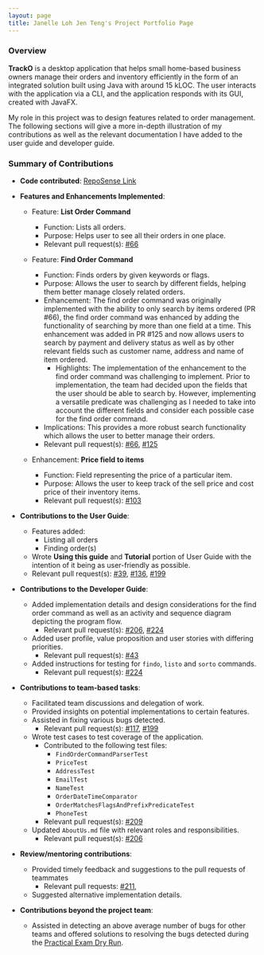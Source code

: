 ```yaml
---
layout: page
title: Janelle Loh Jen Teng's Project Portfolio Page
---
```

### Overview
**TrackO** is a desktop application that helps small home-based business owners manage their orders and inventory efficiently
in the form of an integrated solution built using Java with around 15 kLOC. The user interacts with the application via a
CLI, and the application responds with its GUI, created with JavaFX.

My role in this project was to design features related to order management. The following sections will give a more in-depth 
illustration of my contributions as well as the relevant documentation I have added to the user guide and developer guide.

### Summary of Contributions
- **Code contributed**: [RepoSense Link](https://nus-cs2103-ay2223s1.github.io/tp-dashboard/?search=janelleljt&breakdown=true) <br/>

- **Features and Enhancements Implemented**:
  - Feature: **List Order Command**
    - Function: Lists all orders.
    - Purpose: Helps user to see all their orders in one place.
    - Relevant pull request(s): [#66](https://github.com/AY2223S1-CS2103T-W15-3/tp/pull/66)
  
  - Feature: **Find Order Command**
    - Function: Finds orders by given keywords or flags.
    - Purpose: Allows the user to search by different fields, helping them better manage closely related orders.
    - Enhancement: The find order command was originally implemented with the ability to only search by items 
    ordered (PR #66), the find order command was enhanced by adding the functionality of searching by more than one field at a time. 
    This enhancement was added in PR #125 and now allows users to search by payment and delivery status as well as by other relevant fields
    such as customer name, address and name of item ordered. 
      - Highlights: The implementation of the enhancement to the find order command was challenging to implement. Prior to implementation, 
      the team had decided upon the fields that the user should be able to search by. However, implementing a versatile predicate 
      was challenging as I needed to take into account the different fields and consider each possible case for the find order command.
    - Implications: This provides a more robust search functionality which allows the user to 
    better manage their orders.
    - Relevant pull request(s): [#66](https://github.com/AY2223S1-CS2103T-W15-3/tp/pull/66), [#125](https://github.com/AY2223S1-CS2103T-W15-3/tp/pull/125)
  
  - Enhancement: **Price field to items**
    - Function: Field representing the price of a particular item.
    - Purpose: Allows the user to keep track of the sell price and cost price of their inventory items.
    - Relevant pull request(s): [#103](https://github.com/AY2223S1-CS2103T-W15-3/tp/pull/103) <br/>
    
- **Contributions to the User Guide**:
  - Features added:
    - Listing all orders
    - Finding order(s)
  - Wrote **Using this guide** and **Tutorial** portion of User Guide with the intention of it being as user-friendly as possible.
  - Relevant pull request(s): [#39](https://github.com/AY2223S1-CS2103T-W15-3/tp/pull/39), [#136](https://github.com/AY2223S1-CS2103T-W15-3/tp/pull/136), [#199](https://github.com/AY2223S1-CS2103T-W15-3/tp/pull/199) <br/>

- **Contributions to the Developer Guide**:
  - Added implementation details and design considerations for the find order command as well as an activity and sequence diagram depicting the program flow.
    - Relevant pull request(s): [#206](https://github.com/AY2223S1-CS2103T-W15-3/tp/pull/206), [#224](https://github.com/AY2223S1-CS2103T-W15-3/tp/pull/224)
  - Added user profile, value proposition and user stories with differing priorities. 
    - Relevant pull request(s): [#43](https://github.com/AY2223S1-CS2103T-W15-3/tp/pull/43)
  - Added instructions for testing for `findo`, `listo` and `sorto` commands.
    - Relevant pull request(s): [#224](https://github.com/AY2223S1-CS2103T-W15-3/tp/pull/224) <br/>

- **Contributions to team-based tasks**:
  - Facilitated team discussions and delegation of work.
  - Provided insights on potential implementations to certain features.
  - Assisted in fixing various bugs detected. 
    - Relevant pull request(s): [#117](https://github.com/AY2223S1-CS2103T-W15-3/tp/pull/117), [#199](https://github.com/AY2223S1-CS2103T-W15-3/tp/pull/199)
  - Wrote test cases to test coverage of the application.
    - Contributed to the following test files:
      - `FindOrderCommandParserTest`
      - `PriceTest`
      - `AddressTest`
      - `EmailTest`
      - `NameTest`
      - `OrderDateTimeComparator`
      - `OrderMatchesFlagsAndPrefixPredicateTest`
      - `PhoneTest`
    - Relevant pull request(s): [#209](https://github.com/AY2223S1-CS2103T-W15-3/tp/pull/209) <br/>
  - Updated `AboutUs.md` file with relevant roles and responsibilities.
    - Relevant pull request(s): [#206](https://github.com/AY2223S1-CS2103T-W15-3/tp/pull/206)
- **Review/mentoring contributions**:
  - Provided timely feedback and suggestions to the pull requests of teammates
    - Relevant pull requests: [#211](https://github.com/AY2223S1-CS2103T-W15-3/tp/pull/211), 
  - Suggested alternative implementation details. <br/>
            
- **Contributions beyond the project team**:
  - Assisted in detecting an above average number of bugs for other teams and offered solutions to resolving the bugs 
  detected during the [Practical Exam Dry Run](https://github.com/janelleljt/ped).
